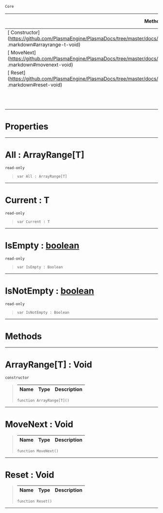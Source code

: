  `Core`

|Methods|Properties|Base Classes|Derived Classes|
|---|---|---|---|
|[ Constructor](https://github.com/PlasmaEngine/PlasmaDocs/tree/master/docs/C%2B%2B/code_reference/lightning_base_types/arrayrange_t .markdown#arrayrange-t-void)|[ All](https://github.com/PlasmaEngine/PlasmaDocs/tree/master/docs/C%2B%2B/code_reference/lightning_base_types/arrayrange_t .markdown#all-plasma-engine-document)| | |
|[ MoveNext](https://github.com/PlasmaEngine/PlasmaDocs/tree/master/docs/C%2B%2B/code_reference/lightning_base_types/arrayrange_t .markdown#movenext-void)|[ Current](https://github.com/PlasmaEngine/PlasmaDocs/tree/master/docs/C%2B%2B/code_reference/lightning_base_types/arrayrange_t .markdown#current-t)| | |
|[ Reset](https://github.com/PlasmaEngine/PlasmaDocs/tree/master/docs/C%2B%2B/code_reference/lightning_base_types/arrayrange_t .markdown#reset-void)|[ IsEmpty](https://github.com/PlasmaEngine/PlasmaDocs/tree/master/docs/C%2B%2B/code_reference/lightning_base_types/arrayrange_t .markdown#isempty-plasma-engine-docu)| | |
| |[ IsNotEmpty](https://github.com/PlasmaEngine/PlasmaDocs/tree/master/docs/C%2B%2B/code_reference/lightning_base_types/arrayrange_t .markdown#isnotempty-plasma-engine-d)| | |


 #  Properties


---  
 #  All : ArrayRange[T]

 `read-only`

> 
> ``` lang=cpp, name=Lightning
> var All : ArrayRange[T]


---  
 #  Current : T

 `read-only`

> 
> ``` lang=cpp, name=Lightning
> var Current : T


---  
 #  IsEmpty : [boolean](https://github.com/PlasmaEngine/PlasmaDocs/tree/master/docs/C%2B%2B/code_reference/lightning_base_types/boolean.markdown)

 `read-only`

> 
> ``` lang=cpp, name=Lightning
> var IsEmpty : Boolean


---  
 #  IsNotEmpty : [boolean](https://github.com/PlasmaEngine/PlasmaDocs/tree/master/docs/C%2B%2B/code_reference/lightning_base_types/boolean.markdown)

 `read-only`

> 
> ``` lang=cpp, name=Lightning
> var IsNotEmpty : Boolean


---  
 #  Methods


---  
 #  ArrayRange[T] : Void

 `constructor`

> 
> |Name|Type|Description|
> |---|---|---|
> ``` lang=cpp, name=Lightning
> function ArrayRange[T]()
> ``` 


---  
 #  MoveNext : Void

> 
> |Name|Type|Description|
> |---|---|---|
> ``` lang=cpp, name=Lightning
> function MoveNext()
> ``` 


---  
 #  Reset : Void

> 
> |Name|Type|Description|
> |---|---|---|
> ``` lang=cpp, name=Lightning
> function Reset()
> ``` 


---  
 

 